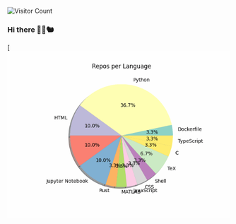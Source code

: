 ![Visitor Count](https://komarev.com/ghpvc/?username=yuhi-sa&color=lightgrey)
### Hi there 👋🐧🐿

[![](https://github.com/yuhi-sa/github_cards/blob/master/cards/repos.gif?raw=true)
